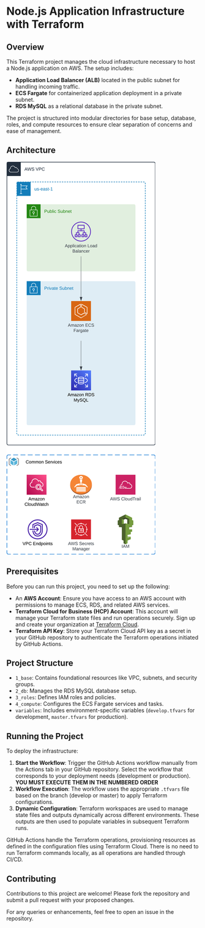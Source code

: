 # Node.js Application Infrastructure with Terraform

## Overview

This Terraform project manages the cloud infrastructure necessary to host a Node.js application on AWS. The setup includes:

- **Application Load Balancer (ALB)** located in the public subnet for handling incoming traffic.
- **ECS Fargate** for containerized application deployment in a private subnet.
- **RDS MySQL** as a relational database in the private subnet.

The project is structured into modular directories for base setup, database, roles, and compute resources to ensure clear separation of concerns and ease of management.

## Architecture

![AWS Architecture Diagram](/readme-docs/arch.png)

## Prerequisites

Before you can run this project, you need to set up the following:
- An **AWS Account**: Ensure you have access to an AWS account with permissions to manage ECS, RDS, and related AWS services.
- **Terraform Cloud for Business (HCP) Account**: This account will manage your Terraform state files and run operations securely. Sign up and create your organization at [Terraform Cloud](https://app.terraform.io/signup/account).
- **Terraform API Key**: Store your Terraform Cloud API key as a secret in your GitHub repository to authenticate the Terraform operations initiated by GitHub Actions.

## Project Structure

- `1_base`: Contains foundational resources like VPC, subnets, and security groups.
- `2_db`: Manages the RDS MySQL database setup.
- `3_roles`: Defines IAM roles and policies.
- `4_compute`: Configures the ECS Fargate services and tasks.
- `variables`: Includes environment-specific variables (`develop.tfvars` for development, `master.tfvars` for production).

## Running the Project

To deploy the infrastructure:
1. **Start the Workflow**: Trigger the GitHub Actions workflow manually from the Actions tab in your GitHub repository. Select the workflow that corresponds to your deployment needs (development or production). **YOU MUST EXECUTE THEM IN THE NUMBERED ORDER**
2. **Workflow Execution**: The workflow uses the appropriate `.tfvars` file based on the branch (develop or master) to apply Terraform configurations.
3. **Dynamic Configuration**: Terraform workspaces are used to manage state files and outputs dynamically across different environments. These outputs are then used to populate variables in subsequent Terraform runs.

GitHub Actions handle the Terraform operations, provisioning resources as defined in the configuration files using Terraform Cloud. There is no need to run Terraform commands locally, as all operations are handled through CI/CD.

## Contributing

Contributions to this project are welcome! Please fork the repository and submit a pull request with your proposed changes.

For any queries or enhancements, feel free to open an issue in the repository.

